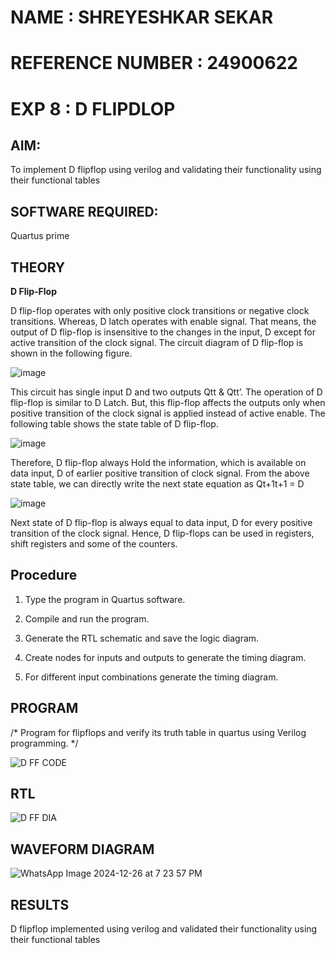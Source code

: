 # NAME : SHREYESHKAR SEKAR 
# REFERENCE NUMBER : 24900622

# EXP 8 : D FLIPDLOP 

## AIM:

To implement  D flipflop using verilog and validating their functionality using their functional tables

## SOFTWARE REQUIRED:

Quartus prime

## THEORY

**D Flip-Flop**

D flip-flop operates with only positive clock transitions or negative clock transitions. Whereas, D latch operates with enable signal. That means, the output of D flip-flop is insensitive to the changes in the input, D except for active transition of the clock signal. The circuit diagram of D flip-flop is shown in the following figure.

![image](https://github.com/naavaneetha/D-FLIPDLOP-NEGEDGE/assets/154305477/48c81fe8-bc3f-40e7-95e2-519fc155ad51)

This circuit has single input D and two outputs Qtt & Qtt’. The operation of D flip-flop is similar to D Latch. But, this flip-flop affects the outputs only when positive transition of the clock signal is applied instead of active enable. The following table shows the state table of D flip-flop.

![image](https://github.com/naavaneetha/D-FLIPDLOP-NEGEDGE/assets/154305477/e5f3fda7-68ec-4a3a-a0a4-cf6f9cc4ab55)

Therefore, D flip-flop always Hold the information, which is available on data input, D of earlier positive transition of clock signal. From the above state table, we can directly write the next state equation as Qt+1t+1 = D

![image](https://github.com/naavaneetha/D-FLIPDLOP-NEGEDGE/assets/154305477/8592c0d8-2917-4142-91b9-d6c30dd891d2)

Next state of D flip-flop is always equal to data input, D for every positive transition of the clock signal. Hence, D flip-flops can be used in registers, shift registers and some of the counters.

## Procedure 

1.	Type the program in Quartus software.

2.	Compile and run the program.

3.	Generate the RTL schematic and save the logic diagram.

4.	Create nodes for inputs and outputs to generate the timing diagram.

5.	For different input combinations generate the timing diagram.

## PROGRAM

/* Program for flipflops and verify its truth table in quartus using Verilog programming.
*/




![D FF CODE](https://github.com/user-attachments/assets/730016f3-7a92-4325-85ba-42c0ff8504e4)


## RTL 


![D FF DIA](https://github.com/user-attachments/assets/269e1c6a-9c1d-4188-95b0-aadcec833715)



## WAVEFORM DIAGRAM

![WhatsApp Image 2024-12-26 at 7 23 57 PM](https://github.com/user-attachments/assets/f69258a8-0f2c-4b3e-a25c-5c42091e38d9)




## RESULTS

D flipflop implemented using verilog and validated their functionality using their functional tables
